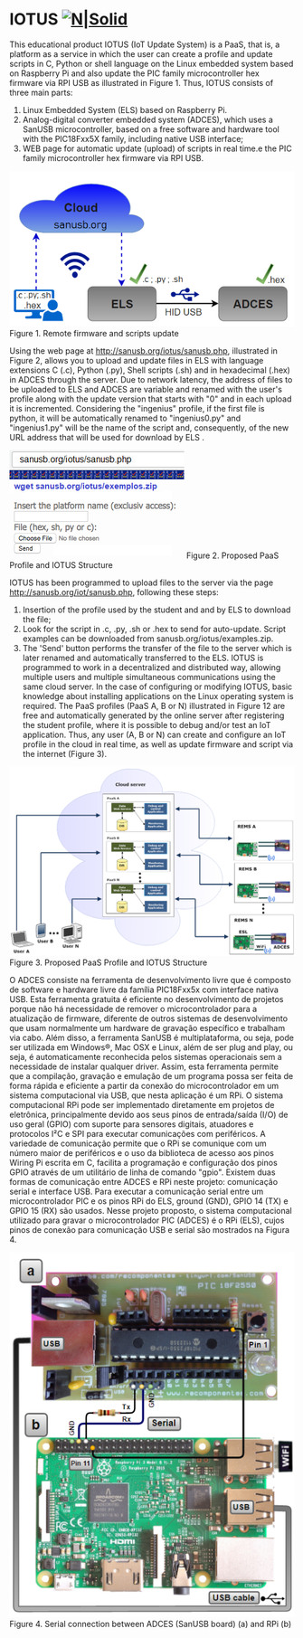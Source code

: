 # IOTUS [![N|Solid](http://sanusb.blogspot.com.br/favicon.ico)](http://sanusb.org/iotus/sanusb.php)

This educational product IOTUS (IoT Update System) is a PaaS, that is, a platform as a service in which the user can create a profile and update scripts in C, Python or shell language on the Linux embedded system based on Raspberry Pi and also update the PIC family microcontroller hex firmware via RPI USB as illustrated in Figure 1. Thus, IOTUS consists of three main parts:
1. Linux Embedded System (ELS) based on Raspberry Pi.
2. Analog-digital converter embedded system (ADCES), which uses a SanUSB microcontroller, based on a free software and hardware tool with the PIC18Fxx5X family, including native USB interface;
3. WEB page for automatic update (upload) of scripts in real time.e the PIC family microcontroller hex firmware via RPI USB.

![](https://github.com/SanUSB/IOTUS/blob/main/Figures/UpdateIllust.png) 
Figure 1. Remote firmware and scripts update

Using the web page at http://sanusb.org/iotus/sanusb.php, illustrated in Figure 2, allows you to upload and update files in ELS with language extensions C (.c), Python (.py), Shell scripts (.sh) and in hexadecimal (.hex) in ADCES through the server. Due to network latency, the address of files to be uploaded to ELS and ADCES are variable and renamed with the user's profile along with the update version that starts with "0" and in each upload it is incremented. Considering the "ingenius" profile, if the first file is python, it will be automatically renamed to "ingenius0.py" and "ingenius1.py" will be the name of the script and, consequently, of the new URL address that will be used for download by ELS .

![](https://github.com/SanUSB/IOTUS/blob/main/Figures/UpdatePage.png) 
Figure 2. Proposed PaaS Profile and IOTUS Structure

IOTUS has been programmed to upload files to the server via the page http://sanusb.org/iot/sanusb.php, following these steps:
1. Insertion of the profile used by the student and and by ELS to download the file;
2. Look for the script in .c, .py, .sh or .hex to send for auto-update. Script examples can be downloaded from sanusb.org/iotus/examples.zip.
3. The 'Send' button performs the transfer of the file to the server which is later renamed and automatically transferred to the ELS.
IOTUS is programmed to work in a decentralized and distributed way, allowing multiple users and multiple simultaneous communications using the same cloud server. In the case of configuring or modifying IOTUS, basic knowledge about installing applications on the Linux operating system is required.
The PaaS profiles (PaaS A, B or N) illustrated in Figure 12 are free and automatically generated by the online server after registering the student profile, where it is possible to debug and/or test an IoT application. Thus, any user (A, B or N) can create and configure an IoT profile in the cloud in real time, as well as update firmware and script via the internet (Figure 3).

![](https://github.com/SanUSB/IOTUS/blob/main/Figures/UpdatePaaS.png) 
Figure 3. Proposed PaaS Profile and IOTUS Structure

O ADCES consiste na ferramenta de desenvolvimento livre que é composto de software e hardware livre da família PIC18Fxx5x com interface nativa USB. Esta ferramenta gratuita é eficiente no desenvolvimento de projetos porque não há necessidade de remover o microcontrolador para a atualização de firmware, diferente de outros sistemas de desenvolvimento que usam normalmente um hardware de gravação específico e trabalham via cabo. Além disso, a ferramenta SanUSB é multiplataforma, ou seja, pode ser utilizada em Windows®, Mac OSX e Linux, além de ser plug and play, ou seja, é automaticamente reconhecida pelos sistemas operacionais sem a necessidade de instalar qualquer driver.
Assim, esta ferramenta permite que a compilação, gravação e emulação de um programa possa ser feita de forma rápida e eficiente a partir da conexão do microcontrolador em um sistema computacional via USB, que nesta aplicação é um RPi.
O sistema computacional RPi pode ser implementado diretamente em projetos de eletrônica, principalmente devido aos seus pinos de entrada/saída (I/O) de uso geral (GPIO) com suporte para sensores digitais, atuadores e protocolos I²C e SPI para executar comunicações com periféricos. A variedade de comunicação permite que o RPi se comunique com um número maior de periféricos e o uso da biblioteca de acesso aos pinos Wiring Pi  escrita em C, facilita a programação e configuração dos pinos GPIO através de um utilitário de linha de comando "gpio". Existem duas formas de comunicação entre ADCES e RPi neste projeto: comunicação serial e interface USB. Para executar a comunicação serial entre um microcontrolador PIC e os pinos RPi do ELS, ground (GND), GPIO 14 (TX) e GPIO 15 (RX) são usados. Nesse projeto proposto, o sistema computacional utilizado para gravar o microcontrolador PIC (ADCES) é o RPi (ELS), cujos pinos de conexão para comunicação USB e serial são mostrados na Figura 4.

![](https://github.com/SanUSB/IOTUS/blob/main/Figures/UpdatePIC.png) 
Figure 4. Serial connection between ADCES (SanUSB board) (a) and RPi (b)

